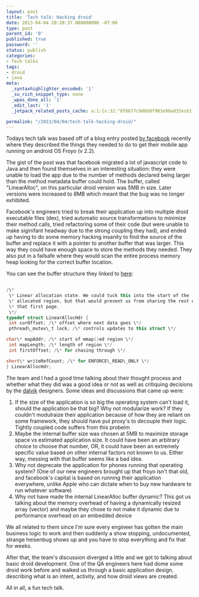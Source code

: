 ```yaml
---
layout: post
title: 'Tech talk: Hacking droid'
date: 2013-04-04 20:20:37.000000000 -07:00
type: post
parent_id: '0'
published: true
password: ''
status: publish
categories:
- Tech talks
tags:
- droid
- java
meta:
  _syntaxhighlighter_encoded: '1'
  _su_rich_snippet_type: none
  _wpas_done_all: '1'
  _edit_last: '1'
  _jetpack_related_posts_cache: a:1:{s:32:"8f6677c9d6b0f903e98ad32ec61f8deb";a:2:{s:7:"expires";i:1560892211;s:7:"payload";a:3:{i:0;a:1:{s:2:"id";i:3285;}i:1;a:1:{s:2:"id";i:1268;}i:2;a:1:{s:2:"id";i:4699;}}}}

permalink: "/2013/04/04/tech-talk-hacking-droid/"
---
```

Todays tech talk was based off of a blog entry posted [by facebook](https://www.facebook.com/notes/facebook-engineering/under-the-hood-dalvik-patch-for-facebook-for-android/10151345597798920) recently where they described the things they needed to do to get their mobile app running on android OS Froyo (v 2.2).

The gist of the post was that facebook migrated a lot of javascript code to Java and then found themselves in an interesting situation: they were unable to load the app due to the number of methods declared being larger than the method metadata buffer could hold. The buffer, called "LinearAlloc", on this particular droid version was 5MB in size. Later versions were increased to 8MB which meant that the bug was no longer exhibited.

Facebook's engineers tried to break their application up into multiple droid executable files (dex), tried automatic source transformations to minimize their method calls, tried refactoring some of their code (but were unable to make siginifant headway due to the strong coupling they had), and ended up having to do some memory hacking insanity to find the source of the buffer and replace it with a pointer to another buffer that was larger. This way they could have enough space to store the methods they needed. They also put in a failsafe where they would scan the entire process memory heap looking for the correct buffer location.

You can see the buffer structure they linked to [here](https://github.com/android/platform_dalvik/blob/android-2.3.7_r1/vm/LinearAlloc.h#L33):

```cpp
  
/\*  
 \* Linear allocation state. We could tuck this into the start of the  
 \* allocated region, but that would prevent us from sharing the rest of  
 \* that first page.  
 \*/  
typedef struct LinearAllocHdr {  
 int curOffset; /\* offset where next data goes \*/  
 pthread\_mutex\_t lock; /\* controls updates to this struct \*/

char\* mapAddr; /\* start of mmap()ed region \*/  
 int mapLength; /\* length of region \*/  
 int firstOffset; /\* for chasing through \*/

short\* writeRefCount; /\* for ENFORCE\_READ\_ONLY \*/  
} LinearAllocHdr;  

```

The team and I had a good time talking about their thought process and whether what they did was a good idea or not as well as critiquing decisions by the [dalvik](http://en.wikipedia.org/wiki/Dalvik_(software)) designers. Some ideas and discussions that came up were:

1. If the size of the application is so big the operating system can't load it, should the application be that big? Why not modularize work? If they couldn't modulraize their application because of how they are reliant on some framework, they should have put proxy's to decouple their logic. Tightly coupled code suffers from this probelm
2. Maybe the internal buffer size was chosen at 5MB to maximize storage space vs estimated application size. It could have been an arbitrary choice to choose that number, OR, it could have been an extremely specific value based on other internal factors not known to us. Either way, messing with that buffer seems like a bad idea.
3. Why not deprecate the application for phones running that operating system? (One of our new engineers brought up that froyo isn't that old, and facebook's capital is based on running their application everywhere, unlike Apple who can dictate when to buy new hardware to run whatever software)
4. Why not have made the internal LinearAlloc buffer dynamic? This got us talking about the memory overhead of having a dynamically resized array (vector) and maybe they chose to not make it dynamic due to performance overhead on an embedded device

We all related to them since I'm sure every engineer has gotten the main business logic to work and then suddenly a show stopping, undocumented, strange heisenbug shows up and you have to stop everything and fix that for weeks.

After that, the team's discussion diverged a little and we got to talking about basic droid development. One of the QA engineers here had dome some droid work before and walked us through a basic application design, describing what is an intent, activity, and how droid views are created.

All in all, a fun tech talk.

